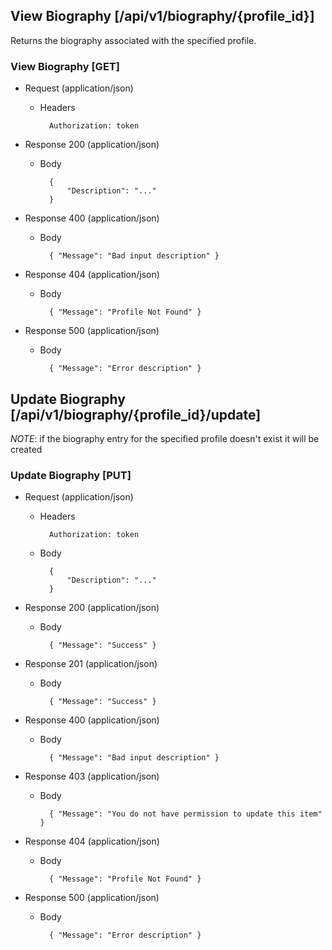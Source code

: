 ﻿
## View Biography [/api/v1/biography/{profile_id}]

Returns the biography associated with the specified profile.

### View Biography [GET]

+ Request (application/json)

    + Headers
    
            Authorization: token
            
+ Response 200 (application/json)

    + Body
    
            { 
                "Description": "..."
            }
            
+ Response 400 (application/json)

    + Body
    
            { "Message": "Bad input description" }

+ Response 404 (application/json)

    + Body
    
            { "Message": "Profile Not Found" }

+ Response 500 (application/json)

    + Body
    
            { "Message": "Error description" }
            

## Update Biography [/api/v1/biography/{profile_id}/update]

*NOTE*: if the biography entry for the specified profile doesn't exist it will be created

### Update Biography [PUT]

+ Request (application/json)

    + Headers
    
            Authorization: token
            
    + Body
    
            {
                "Description": "..."
            }
    
+ Response 200 (application/json)

    + Body
    
            { "Message": "Success" }  
            
+ Response 201 (application/json)

    + Body
    
            { "Message": "Success" }

+ Response 400 (application/json)

    + Body
    
            { "Message": "Bad input description" }

+ Response 403 (application/json)

    + Body
    
            { "Message": "You do not have permission to update this item" }
            
+ Response 404 (application/json)

    + Body
    
            { "Message": "Profile Not Found" }

+ Response 500 (application/json)

    + Body
    
            { "Message": "Error description" }

